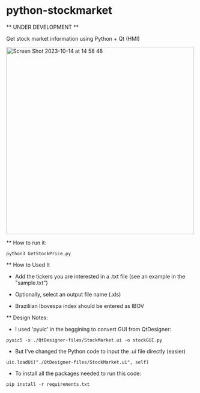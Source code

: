 # python-stockmarket

** UNDER DEVELOPMENT ** 


Get stock market information using Python + Qt (HMI)

<img width="500" alt="Screen Shot 2023-10-14 at 14 58 48" src="https://github.com/llencioni/python-stockmarket/assets/44453463/b36efbbd-20f8-436f-92a0-1dfc479e5eb8">

** How to run it:
```
python3 GetStockPrice.py
```

** How to Used It

- Add the tickers you are interested in a .txt file (see an example in the "sample.txt")

- Optionally, select an output file name (.xls)

- Braziliian Ibovespa index should be entered as IBOV


** Design Notes:

- I used 'pyuic' in the beggining to convert GUI from QtDesigner:
```
pyuic5 -x ./QtDesigner-files/StockMarket.ui -o stockGUI.py
```
- But I've changed the Python code to input the .ui file directly (easier)
```
uic.loadUi("./QtDesigner-files/StockMarket.ui", self)
```
- To install all the packages needed to run this code:
```
pip install -r requirements.txt
```

